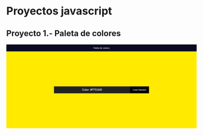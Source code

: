 # Proyectos javascript

## Proyecto 1.- Paleta de colores

<img  src="/Proyecto1/img/proyecto1.png" alt="Proyecto 1"/>